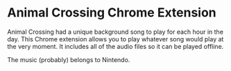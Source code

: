 Animal Crossing Chrome Extension
================================

Animal Crossing had a unique background song to play for each hour in the day. This Chrome extension allows you to play whatever song would play at the very moment. It includes all of the audio files so it can be played offline.

The music (probably) belongs to Nintendo.
